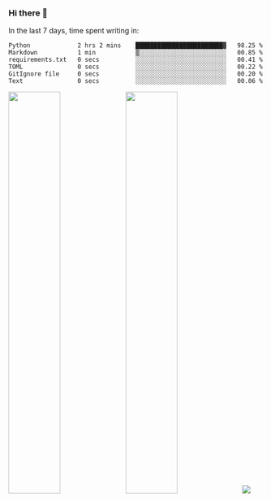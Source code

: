 ### Hi there 👋

In the last 7 days, time spent writing in:

<!--START_SECTION:waka-->

```text
Python             2 hrs 2 mins    ████████████████████████▓   98.25 %
Markdown           1 min           ▒░░░░░░░░░░░░░░░░░░░░░░░░   00.85 %
requirements.txt   0 secs          ░░░░░░░░░░░░░░░░░░░░░░░░░   00.41 %
TOML               0 secs          ░░░░░░░░░░░░░░░░░░░░░░░░░   00.22 %
GitIgnore file     0 secs          ░░░░░░░░░░░░░░░░░░░░░░░░░   00.20 %
Text               0 secs          ░░░░░░░░░░░░░░░░░░░░░░░░░   00.06 %
```

<!--END_SECTION:waka-->

<img src="https://wakatime.com/share/@jimtje/5d0c92de-08f8-4a72-8f2f-6a9693d1e318.svg" width=45% height=45%> <img src="https://wakatime.com/share/@jimtje/501498ae-bda5-4da7-a89d-b40bcdd5556d.svg" width=45% height=45%>
![](https://hit.yhype.me/github/profile?user_id=43537315)
